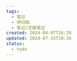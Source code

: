 ```yaml
---
tags:
  - 笔记
  - 待归档
  - 笔记/文献笔记
created: 2024-04-07T16:29
updated: 2024-07-15T10:26
status:
  - todo
---
```

